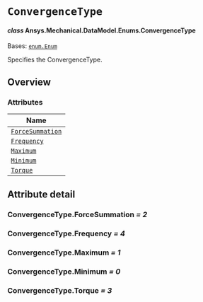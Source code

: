 # `ConvergenceType`

<a id="ansys.mechanical.stubs.v241.Ansys.Mechanical.DataModel.Enums.ConvergenceType"></a>

#### *class* Ansys.Mechanical.DataModel.Enums.ConvergenceType

Bases: [`enum.Enum`](https://docs.python.org/3/library/enum.html#enum.Enum)

Specifies the ConvergenceType.

<!-- !! processed by numpydoc !! -->

<a id="overview"></a>

## Overview

### Attributes

| Name |
| ------------------------------------------------------- |
| [`ForceSummation`](#ConvergenceType.ForceSummation) |
| [`Frequency`](#ConvergenceType.Frequency) |
| [`Maximum`](#ConvergenceType.Maximum) |
| [`Minimum`](#ConvergenceType.Minimum) |
| [`Torque`](#ConvergenceType.Torque) |

<a id="attribute-detail"></a>

## Attribute detail

<a id="ConvergenceType.ForceSummation"></a>

### ConvergenceType.ForceSummation *= 2*

<a id="ConvergenceType.Frequency"></a>

### ConvergenceType.Frequency *= 4*

<a id="ConvergenceType.Maximum"></a>

### ConvergenceType.Maximum *= 1*

<a id="ConvergenceType.Minimum"></a>

### ConvergenceType.Minimum *= 0*

<a id="ConvergenceType.Torque"></a>

### ConvergenceType.Torque *= 3*


